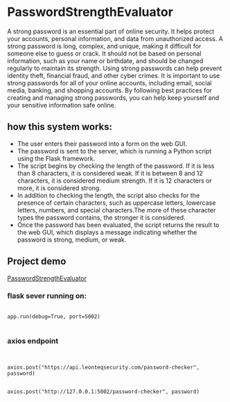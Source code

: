 # PasswordStrengthEvaluator

A strong password is an essential part of online security. It helps protect your accounts, personal information, and data from unauthorized access. A strong password is long, complex, and unique, making it difficult for someone else to guess or crack. It should not be based on personal information, such as your name or birthdate, and should be changed regularly to maintain its strength. Using strong passwords can help prevent identity theft, financial fraud, and other cyber crimes. It is important to use strong passwords for all of your online accounts, including email, social media, banking, and shopping accounts. By following best practices for creating and managing strong passwords, you can help keep yourself and your sensitive information safe online.

## how this system works:

<ul>
<li> The user enters their password into a form on the web GUI.</li>
<li> The password is sent to the server, which is running a Python script using the Flask framework.</li>
<li>The script begins by checking the length of the password. If it is less than 8 characters, it is considered weak. If it is between 8 and 12 characters, it is considered medium strength. If it is 12 characters or more, it is considered strong.</li>
<li>In addition to checking the length, the script also checks for the presence of certain characters, such as uppercase letters, lowercase letters, numbers, and special characters.The more of these character types the password contains, the stronger it is considered.</li>
<li>Once the password has been evaluated, the script returns the result to the web GUI, which displays a message indicating whether the password is strong, medium, or weak.</li>
</ul>

## Project demo

[PasswordStrengthEvaluator](https://leontech254.github.io/PasswordStrengthEvaluator/)

### flask sever running on:

<pre>
<code>
app.run(debug=True, port=5002)
</code>
</pre>

### axios endpoint

<pre>
<code>
<!-- # running on server -->
axios.post("https://api.leonteqsecurity.com/password-checker", password)

<!-- #running locally -->
axios.post("http://127.0.0.1:5002/password-checker", password)
</code>
</pre>

